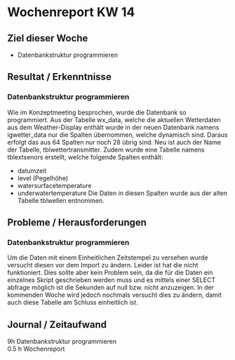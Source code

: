 # Wochenreport KW 14


## Ziel dieser Woche
* Datenbankstruktur programmieren

## Resultat / Erkenntnisse
### Datenbankstruktur programmieren

Wie im Konzeptmeeting besprochen, wurde die Datenbank so programmiert. Aus der Tabelle wx_data, welche die aktuellen Wetterdaten aus dem Weather-Display enthält wurde in der neuen Datenbank namens igwetter_data nur die Spalten übernommen, welche dynamisch sind. Daraus erfolgt das aus 64 Spalten nur noch 28 übrig sind. Neu ist auch der Name der Tabelle, tblwettertransmitter. Zudem wurde eine Tabelle namens tblextsenors erstellt, welche folgende Spalten enthält:
* datumzeit
* level (Pegelhöhe)
* watersurfacetemperature
* underwatertemperature
Die Daten in diesen Spalten wurde aus der alten Tabelle tblwellen entnommen.
## Probleme / Herausforderungen
### Datenbankstruktur programmieren
Um die Daten mit einem Einheitlichen Zeitstempel zu versehen wurde versucht diesen vor dem Import zu ändern. Leider ist hat die nicht funktioniert. Dies sollte aber kein Problem sein, da die für die Daten ein einzelnes Skript geschrieben werden muss und es mittels einer SELECT abfrage möglich ist die Sekunden auf null bzw. nicht anzuzeigen. In der kommenden Woche wird jedoch nochmals versucht dies zu ändern, damit auch diese Tabelle am Schluss einheitlich ist.
## Journal / Zeitaufwand
9h Datenbankstruktur programmieren  
0.5 h Wochenreport
